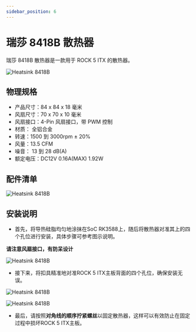 ```yaml
---
sidebar_position: 6
---
```


# 瑞莎 8418B 散热器

瑞莎 8418B 散热器是一款用于 ROCK 5 ITX 的散热器。

![Heatsink 8418B](/img/accessories/heatsink_7518b.webp)

## 物理规格

- 产品尺寸：84 x 84 x 18 毫米
- 风扇尺寸：70 x 70 x 10 毫米
- 风扇接口：4-Pin 风扇接口，带 PWM 控制
- 材质： 全铝合金
- 转速：1500 到 3000rpm ± 20%
- 风量：13.5 CFM
- 噪音： 13 到 28 dB(A)
- 额定电压：DC12V 0.16A(MAX) 1.92W

## 配件清单

![Heatsink 8418B](/img/accessories/heatsink_7518b_package.webp)

## 安装说明

- 首先，将导热硅脂均匀地涂抹在SoC RK3588上，随后将散热器对准其上的四个孔位进行安装，具体步骤可参考图示说明。

**请注意风扇接口，有防呆设计**

![Heatsink 8418B](/img/accessories/heatsink_7518b_01.webp)

- 接下来，将扣具精准地对准ROCK 5 ITX主板背面的四个孔位，确保安装无误。

![Heatsink 8418B](/img/accessories/heatsink_7518b_02.webp)

![Heatsink 8418B](/img/accessories/heatsink_7518b_03.webp)

- 最后，请按照**对角线的顺序拧紧螺丝**以固定散热器，这样可以有效防止在固定过程中损坏ROCK 5 ITX主板。
